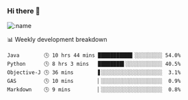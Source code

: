 ### Hi there 👋

<!--
**lv2020/lv2020** is a ✨ _special_ ✨ repository because its `README.md` (this file) appears on your GitHub profile.

Here are some ideas to get you started:

- 🔭 I’m currently working on ...
- 🌱 I’m currently learning ...
- 👯 I’m looking to collaborate on ...
- 🤔 I’m looking for help with ...
- 💬 Ask me about ...
- 📫 How to reach me: ...
- 😄 Pronouns: ...
- ⚡ Fun fact: ...
-->
![:name](https://count.getloli.com/get/@:lv2020)
 <!-- waka-box start -->
📊 Weekly development breakdown
```text
Java        🕓 10 hrs 44 mins ███████████▎░░░░░░░░░ 54.0%
Python      🕓 8 hrs 3 mins   ████████▌░░░░░░░░░░░░ 40.5%
Objective-J 🕓 36 mins        ▋░░░░░░░░░░░░░░░░░░░░  3.1%
GAS         🕓 10 mins        ▏░░░░░░░░░░░░░░░░░░░░  0.9%
Markdown    🕓 9 mins         ▏░░░░░░░░░░░░░░░░░░░░  0.8%
```
<!-- Powered by https://github.com/YouEclipse/waka-box-go . -->
<!-- waka-box end -->
